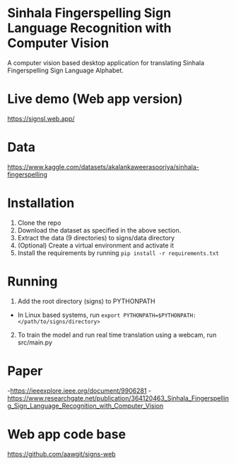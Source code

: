 # Sinhala Fingerspelling Sign Language Recognition with Computer Vision

A computer vision based desktop application for translating Sinhala Fingerspelling Sign Language Alphabet.

# Live demo (Web app version)
https://signsl.web.app/

# Data
https://www.kaggle.com/datasets/akalankaweerasooriya/sinhala-fingerspelling


# Installation
1. Clone the repo
2. Download the dataset as specified in the above section.
3. Extract the data (9 directories) to signs/data directory
4. (Optional) Create a virtual environment and activate it
5. Install the requirements by running `pip install -r requirements.txt`

# Running
1. Add the root directory (signs) to PYTHONPATH
- In Linux based systems, run `export PYTHONPATH=$PYTHONPATH:</path/to/signs/directory>`
2. To train the model and run real time translation using a webcam, run src/main.py

# Paper
-https://ieeexplore.ieee.org/document/9906281
-https://www.researchgate.net/publication/364120463_Sinhala_Fingerspelling_Sign_Language_Recognition_with_Computer_Vision

# Web app code base
https://github.com/aawgit/signs-web


